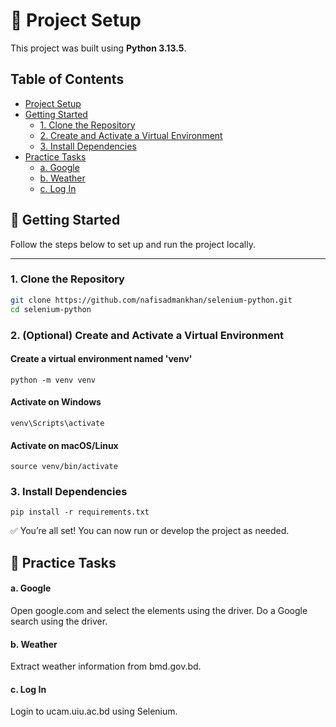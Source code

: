 # 🚀 Project Setup

This project was built using **Python 3.13.5**.

## Table of Contents

- [Project Setup](#-project-setup)
- [Getting Started](#-getting-started)
  - [1. Clone the Repository](#1-clone-the-repository)
  - [2. Create and Activate a Virtual Environment](#2-optional-create-and-activate-a-virtual-environment)
  - [3. Install Dependencies](#3-install-dependencies)
- [Practice Tasks](#-practice-tasks)
  - [a. Google](#-a.-Google)
  - [b. Weather](#-b.-Weather)
  - [c. Log In](#-c.-Log-In)

## 🧾 Getting Started

Follow the steps below to set up and run the project locally.

---

### 1. Clone the Repository

```bash
git clone https://github.com/nafisadmankhan/selenium-python.git
cd selenium-python
```

### 2. (Optional) Create and Activate a Virtual Environment

#### Create a virtual environment named 'venv'
```
python -m venv venv
```
#### Activate on Windows
```
venv\Scripts\activate
```
#### Activate on macOS/Linux
```
source venv/bin/activate
```
### 3. Install Dependencies
```
pip install -r requirements.txt
```
✅ You’re all set! You can now run or develop the project as needed.

## 🧾 Practice Tasks
#### a. Google
Open google.com and select the elements using the driver. Do a Google search using the driver.
#### b. Weather
Extract weather information from bmd.gov.bd.
#### c. Log In
Login to ucam.uiu.ac.bd using Selenium.
